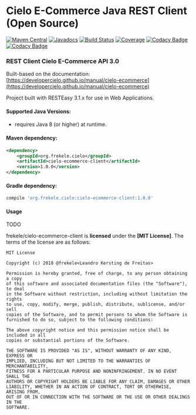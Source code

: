 # Cielo E-Commerce Java REST Client (Open Source)

[![Maven Central](https://maven-badges.herokuapp.com/maven-central/org.frekele.cielo/cielo-ecommerce-client/badge.svg)](https://maven-badges.herokuapp.com/maven-central/org.frekele.cielo/cielo-ecommerce-client)
[![Javadocs](http://www.javadoc.io/badge/org.frekele.cielo/cielo-ecommerce-client.svg?color=blue)](http://www.javadoc.io/doc/org.frekele.cielo/cielo-ecommerce-client)
[![Build Status](https://travis-ci.org/frekele/cielo-ecommerce-client.svg?branch=master)](https://travis-ci.org/frekele/cielo-ecommerce-client)
[![Coverage](https://codecov.io/gh/frekele/cielo-ecommerce-client/branch/master/graph/badge.svg)](https://codecov.io/gh/frekele/cielo-ecommerce-client)
[![Codacy Badge](https://api.codacy.com/project/badge/Grade/f16b9543d2f847179b27f9acda1911ee)](https://www.codacy.com/app/frekele/cielo-ecommerce-client?utm_source=github.com&amp;utm_medium=referral&amp;utm_content=frekele/cielo-ecommerce-client&amp;utm_campaign=Badge_Grade)
[![Codacy Badge](https://api.codacy.com/project/badge/Coverage/f16b9543d2f847179b27f9acda1911ee)](https://www.codacy.com/app/frekele/cielo-ecommerce-client?utm_source=github.com&utm_medium=referral&utm_content=frekele/cielo-ecommerce-client&utm_campaign=Badge_Coverage)

### REST Client Cielo E-Commerce API 3.0



Built-based on the documentation: [https://developercielo.github.io/manual/cielo-ecommerce](https://developercielo.github.io/manual/cielo-ecommerce)

Project built with RESTEasy 3.1.x for use in Web Applications.


#### Supported Java Versions:
- requires Java 8 (or higher) at runtime.


#### Maven dependency:
```xml
<dependency>
    <groupId>org.frekele.cielo</groupId>
    <artifactId>cielo-ecommerce-client</artifactId>
    <version>1.0.0</version>
</dependency>
```

#### Gradle dependency:
```gradle
compile 'org.frekele.cielo:cielo-ecommerce-client:1.0.0'
```

#### Usage
TODO




frekele/cielo-ecommerce-client is **licensed** under the **[MIT License]**. The terms of the license are as follows:

    MIT License
    
    Copyright (c) 2018 @frekele<Leandro Kersting de Freitas>
    
    Permission is hereby granted, free of charge, to any person obtaining a copy
    of this software and associated documentation files (the "Software"), to deal
    in the Software without restriction, including without limitation the rights
    to use, copy, modify, merge, publish, distribute, sublicense, and/or sell
    copies of the Software, and to permit persons to whom the Software is
    furnished to do so, subject to the following conditions:
    
    The above copyright notice and this permission notice shall be included in all
    copies or substantial portions of the Software.
    
    THE SOFTWARE IS PROVIDED "AS IS", WITHOUT WARRANTY OF ANY KIND, EXPRESS OR
    IMPLIED, INCLUDING BUT NOT LIMITED TO THE WARRANTIES OF MERCHANTABILITY,
    FITNESS FOR A PARTICULAR PURPOSE AND NONINFRINGEMENT. IN NO EVENT SHALL THE
    AUTHORS OR COPYRIGHT HOLDERS BE LIABLE FOR ANY CLAIM, DAMAGES OR OTHER
    LIABILITY, WHETHER IN AN ACTION OF CONTRACT, TORT OR OTHERWISE, ARISING FROM,
    OUT OF OR IN CONNECTION WITH THE SOFTWARE OR THE USE OR OTHER DEALINGS IN THE
    SOFTWARE.
